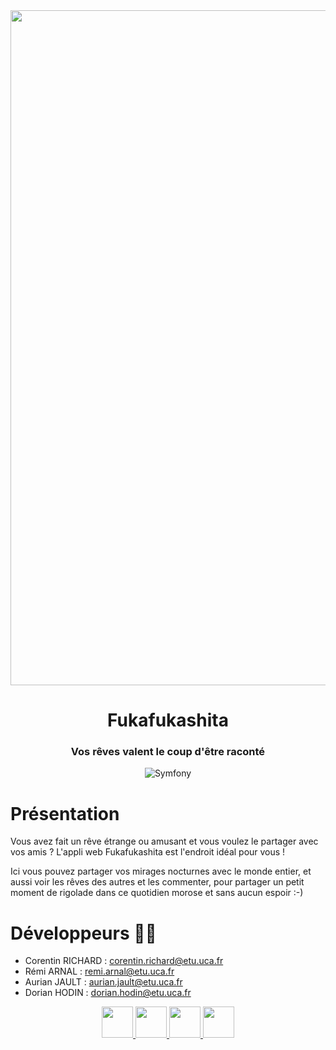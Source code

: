 <div align = center>

<img src="https://external-content.duckduckgo.com/iu/?u=https%3A%2F%2Fwww.pokepedia.fr%2Fimages%2F9%2F96%2FRondoudou-Alt_SSB.png&f=1&nofb=1&ipt=14ae2939dbc1f56b45a11f780b25f160d83937ccf794541f7a19b2771314e4aa&ipo=images" width="1080" height="">

# **Fukafukashita** 
### Vos rêves valent le coup d'être raconté
![Symfony](https://img.shields.io/badge/symfony-5.3-green)
</div>


# Présentation

Vous avez fait un rêve étrange ou amusant et vous voulez le partager avec vos amis ? L'appli web Fukafukashita est l'endroit idéal pour vous ! 

Ici vous pouvez partager vos mirages nocturnes avec le monde entier, et aussi voir les rêves des autres et les commenter, pour partager un petit moment de rigolade dans ce quotidien morose et sans aucun espoir :-)


# Développeurs 🧑‍💻

- Corentin RICHARD : corentin.richard@etu.uca.fr
- Rémi ARNAL : remi.arnal@etu.uca.fr
- Aurian JAULT : aurian.jault@etu.uca.fr
- Dorian HODIN : dorian.hodin@etu.uca.fr



<div align="center">
<a href = "https://codefirst.iut.uca.fr/git/corentin.richard">


<img src="https://codefirst.iut.uca.fr/git/avatars/4372364870f18ab9104f13222fa84d2e?size=870" width="50" >
</a>

<a href = "https://codefirst.iut.uca.fr/git/aurian.jault">
<img src="https://codefirst.iut.uca.fr/git/avatars/d774f04d13eab2fbcdfcbfccb966108f?size=870" width="50" >
</a>

<a href = "https://codefirst.iut.uca.fr/git/remi.arnal">
<img src="https://codefirst.iut.uca.fr/git/avatars/c13b7679488b8dcdf7d551b52f579bcd?size=870" width="50" >
</a>

<a href = "https://codefirst.iut.uca.fr/git/dorian.hodin">
<img src="https://codefirst.iut.uca.fr/git/avatars/d6f97dbdf66352b0b66685e144aa1ee5?size=870" width="50" >
</a>

</div>
